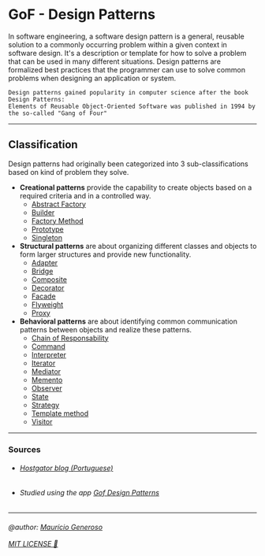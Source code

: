 # GoF - Design Patterns

In software engineering, a software design pattern is a general, reusable solution to a commonly occurring problem within a given context in software design.
It's a description or template for how to solve a problem that can be used in many different situations. Design patterns are formalized best practices that the programmer can use to solve common problems when designing an application or system.

```
Design patterns gained popularity in computer science after the book Design Patterns: 
Elements of Reusable Object-Oriented Software was published in 1994 by the so-called "Gang of Four"
```

---
## Classification

Design patterns had originally been categorized into 3 sub-classifications based on kind of problem they solve.

* <strong>Creational patterns</strong> provide the capability to create objects based on a required criteria and in a controlled way.
    * <a href="https://github.com/mauriciogeneroso/gof-design-patterns/tree/master/src/com/generoso/study/creational/abstractfactory">Abstract Factory</a>
    * <a href="https://github.com/mauriciogeneroso/gof-design-patterns/tree/master/src/com/generoso/study/creational/builder">Builder</a>
    * <a href="https://github.com/mauriciogeneroso/gof-design-patterns/tree/master/src/com/generoso/study/creational/factorymethod">Factory Method</a>
    * <a href="https://github.com/mauriciogeneroso/gof-design-patterns/tree/master/src/com/generoso/study/creational/prototype">Prototype</a>
    * <a href="https://github.com/mauriciogeneroso/gof-design-patterns/tree/master/src/com/generoso/study/creational/singleton">Singleton</a>
* <strong>Structural patterns</strong> are about organizing different classes and objects to form larger structures and provide new functionality.
    * <a href="https://github.com/mauriciogeneroso/gof-design-patterns/tree/master/src/com/generoso/study/structural/adapter">Adapter</a>
    * <a href="https://github.com/mauriciogeneroso/gof-design-patterns/tree/master/src/com/generoso/study/structural/bridge">Bridge</a>
    * <a href="https://github.com/mauriciogeneroso/gof-design-patterns/tree/master/src/com/generoso/study/structural/composite">Composite</a>
    * <a href="https://github.com/mauriciogeneroso/gof-design-patterns/tree/master/src/com/generoso/study/structural/decorator">Decorator</a>
    * <a href="https://github.com/mauriciogeneroso/gof-design-patterns/tree/master/src/com/generoso/study/structural/facade">Facade</a>
    * <a href="https://github.com/mauriciogeneroso/gof-design-patterns/tree/master/src/com/generoso/study/structural/flyweight">Flyweight</a>
    * <a href="https://github.com/mauriciogeneroso/gof-design-patterns/tree/master/src/com/generoso/study/structural/proxy">Proxy</a>
* <strong>Behavioral patterns</strong> are about identifying common communication patterns between objects and realize these patterns.
    * <a href="https://github.com/mauriciogeneroso/gof-design-patterns/tree/master/src/com/generoso/study/behavioral/chainofresponsibility">Chain of Responsability</a>
    * <a href="https://github.com/mauriciogeneroso/gof-design-patterns/tree/master/src/com/generoso/study/behavioral/command">Command</a>
    * <a href="https://github.com/mauriciogeneroso/gof-design-patterns/tree/master/src/com/generoso/study/behavioral/interpreter">Interpreter</a>
    * <a href="">Iterator</a>
    * <a href="https://github.com/mauriciogeneroso/gof-design-patterns/tree/master/src/com/generoso/study/behavioral/iterator">Mediator</a>
    * <a href="https://github.com/mauriciogeneroso/gof-design-patterns/tree/master/src/com/generoso/study/behavioral/memento">Memento</a>
    * <a href="https://github.com/mauriciogeneroso/gof-design-patterns/tree/master/src/com/generoso/study/behavioral/observer">Observer</a>
    * <a href="https://github.com/mauriciogeneroso/gof-design-patterns/tree/master/src/com/generoso/study/behavioral/state">State</a>
    * <a href="https://github.com/mauriciogeneroso/gof-design-patterns/tree/master/src/com/generoso/study/behavioral/strategy">Strategy</a>
    * <a href="https://github.com/mauriciogeneroso/gof-design-patterns/tree/master/src/com/generoso/study/behavioral/templatemethod">Template method</a>
    * <a href="https://github.com/mauriciogeneroso/gof-design-patterns/tree/master/src/com/generoso/study/behavioral/visitor">Visitor</a>
    
---
### Sources
* <h6><a href="https://www.hostgator.com.br/blog/design-patterns-e-seus-beneficios/">Hostgator blog (Portuguese)</a></h6>
* <h6>Studied using the app <a href="https://play.google.com/store/apps/details?id=com.jaypeesoft.dpad">Gof Design Patterns</a></h6>

--- 
<h6>
@author: <a href="https://github.com/mauriciogeneroso">Maurício Generoso</a> 
  <br /> <br />
<a href="https://github.com/mauriciogeneroso/gof-design-patterns/blob/master/LICENSE">MIT LICENSE 📝</a></h6>
